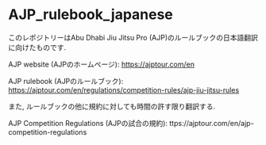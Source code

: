 # AJP_rulebook_japanese

このレポジトリーはAbu Dhabi Jiu Jitsu Pro (AJP)のルールブックの日本語翻訳に向けたものです.

AJP website (AJPのホームページ):
https://ajptour.com/en

AJP rulebook (AJPのルールブック):
https://ajptour.com/en/regulations/competition-rules/ajp-jiu-jitsu-rules

また, ルールブックの他に規約に対しても時間の許す限り翻訳する.

AJP Competition Regulations (AJPの試合の規約): 
ttps://ajptour.com/en/ajp-competition-regulations

